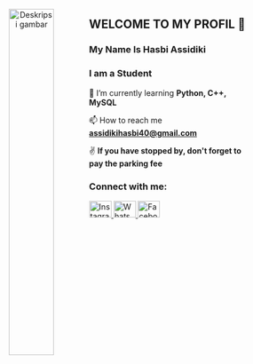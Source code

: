 
<p align="center">
  <img src="https://media.tenor.com/p9yymRzDWEcAAAAC/anime-boy-smoking.gif" alt="Deskripsi gambar" width="40%" align="left">
<h2 align="left">WELCOME TO MY PROFIL 👋</h2>  
<h3 align="left">My Name Is Hasbi Assidiki</h3>
<h3 align="left">I am a Student</h3>  


🌱 I’m currently learning **Python, C++, MySQL**

📫 How to reach me **assidikihasbi40@gmail.com**

✌️ **If you have stopped by, don't forget to pay the parking fee**

<h3 align="left">Connect with me:</h3>
<p align="left">
<a href="https://www.instagram.com/hasbi_assdiki/">
  <img src="https://raw.githubusercontent.com/rahuldkjain/github-profile-readme-generator/master/src/images/icons/Social/instagram.svg" alt="Instagram" height="30" width="40">
<a href="https://wa.me/6281617248312">
  <img src="https://raw.githubusercontent.com/rahuldkjain/github-profile-readme-generator/master/src/images/icons/Social/whatsapp.svg" alt="WhatsApp Logo" height="30" width="40">
  <a href="https://www.facebook.com/Hasbi(Pendol">
  <img src="https://raw.githubusercontent.com/rahuldkjain/github-profile-readme-generator/master/src/images/icons/Social/facebook.svg" alt="Facebook Logo" height="30" width="40">

</p>
